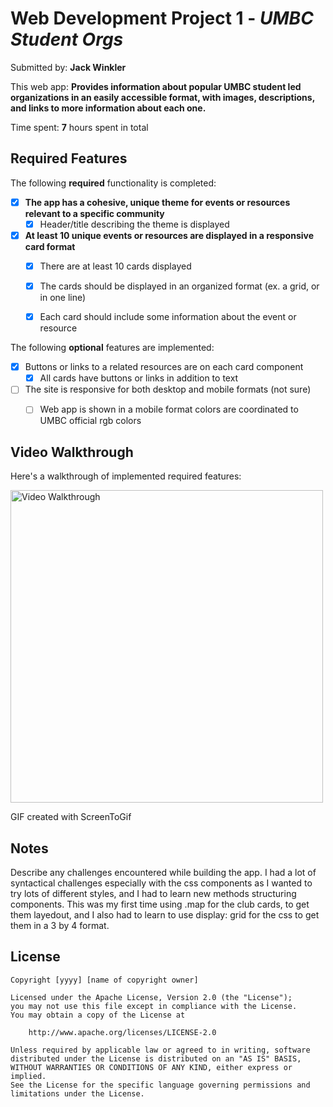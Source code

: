 # Web Development Project 1 - *UMBC Student Orgs*

Submitted by: **Jack Winkler**

This web app: **Provides information about popular UMBC student led organizations in an easily accessible format, with images, descriptions, and links to more information about each one.**

Time spent: **7** hours spent in total

## Required Features

The following **required** functionality is completed:

- [x] **The app has a cohesive, unique theme for events or resources relevant to a specific community**
  - [x] Header/title describing the theme is displayed
- [x] **At least 10 unique events or resources are displayed in a responsive card format**
  - [x] There are at least 10 cards displayed 
  - [x] The cards should be displayed in an organized format (ex. a grid, or in one line)
  - [x] Each card should include some information about the event or resource


The following **optional** features are implemented:

- [x] Buttons or links to a related resources are on each card component
  - [x] All cards have buttons or links in addition to text
- [ ] The site is responsive for both desktop and mobile formats (not sure)
  - [ ] Web app is shown in a mobile format
  colors are coordinated to UMBC official rgb colors


## Video Walkthrough

Here's a walkthrough of implemented required features:

<img src="assets/WEB_102_Proj1_Jack_Winkler.gif" alt="Video Walkthrough" width="500" />

<!-- Replace this with whatever GIF tool you used! -->
GIF created with ScreenToGif
<!-- Recommended tools:
[Kap](https://getkap.co/) for macOS
[ScreenToGif](https://www.screentogif.com/) for Windows
[peek](https://github.com/phw/peek) for Linux. -->

## Notes

Describe any challenges encountered while building the app.
I had a lot of syntactical challenges especially with the css components as I wanted to try lots of different styles, and I had to learn new methods structuring components. This was my first time using .map for the club cards, to get them layedout, and I also had to learn to use display: grid for the css to get them in a 3 by 4 format.

## License

    Copyright [yyyy] [name of copyright owner]

    Licensed under the Apache License, Version 2.0 (the "License");
    you may not use this file except in compliance with the License.
    You may obtain a copy of the License at

        http://www.apache.org/licenses/LICENSE-2.0

    Unless required by applicable law or agreed to in writing, software
    distributed under the License is distributed on an "AS IS" BASIS,
    WITHOUT WARRANTIES OR CONDITIONS OF ANY KIND, either express or implied.
    See the License for the specific language governing permissions and
    limitations under the License.
